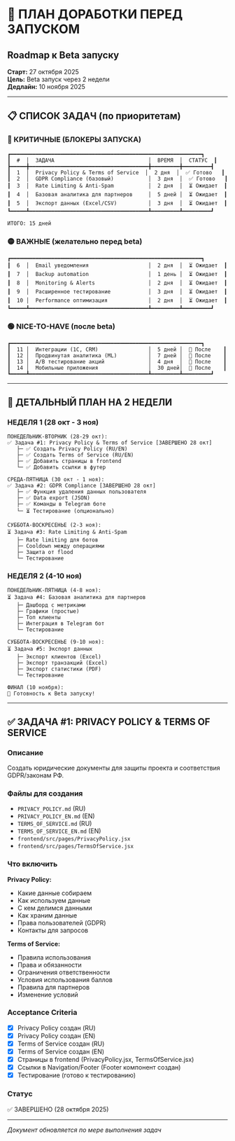# 🎯 ПЛАН ДОРАБОТКИ ПЕРЕД ЗАПУСКОМ
## Roadmap к Beta запуску

**Старт:** 27 октября 2025  
**Цель:** Beta запуск через 2 недели  
**Дедлайн:** 10 ноября 2025

---

## 📋 СПИСОК ЗАДАЧ (по приоритетам)

### 🔴 КРИТИЧНЫЕ (БЛОКЕРЫ ЗАПУСКА)

```
┏━━━━━━━━━━━━━━━━━━━━━━━━━━━━━━━━━━━━━━━━━━━━━━━━━━━━━━━━━━━━━┓
┃  #  │  ЗАДАЧА                              │  ВРЕМЯ  │  СТАТУС  ┃
┣━━━━━╋━━━━━━━━━━━━━━━━━━━━━━━━━━━━━━━━━━━━━━╋━━━━━━━━━╋━━━━━━━━━┫
┃  1  │  Privacy Policy & Terms of Service  │  2 дня  │  ✅ Готово   ┃
┃  2  │  GDPR Compliance (базовый)           │  3 дня  │  ✅ Готово   ┃
┃  3  │  Rate Limiting & Anti-Spam           │  2 дня  │  ⏳ Ожидает  ┃
┃  4  │  Базовая аналитика для партнеров     │  5 дней │  ⏳ Ожидает  ┃
┃  5  │  Экспорт данных (Excel/CSV)          │  3 дня  │  ⏳ Ожидает  ┃
┗━━━━━┻━━━━━━━━━━━━━━━━━━━━━━━━━━━━━━━━━━━━━━┻━━━━━━━━━┻━━━━━━━━━┛

ИТОГО: 15 дней
```

### 🟡 ВАЖНЫЕ (желательно перед beta)

```
┏━━━━━━━━━━━━━━━━━━━━━━━━━━━━━━━━━━━━━━━━━━━━━━━━━━━━━━━━━━━━━┓
┃  6  │  Email уведомления                   │  2 дня  │  ⏳ Ожидает  ┃
┃  7  │  Backup automation                   │  1 день │  ⏳ Ожидает  ┃
┃  8  │  Monitoring & Alerts                 │  2 дня  │  ⏳ Ожидает  ┃
┃  9  │  Расширенное тестирование            │  3 дня  │  ⏳ Ожидает  ┃
┃  10 │  Performance оптимизация             │  2 дня  │  ⏳ Ожидает  ┃
┗━━━━━┻━━━━━━━━━━━━━━━━━━━━━━━━━━━━━━━━━━━━━━┻━━━━━━━━━┻━━━━━━━━━┛
```

### 🟢 NICE-TO-HAVE (после beta)

```
┏━━━━━━━━━━━━━━━━━━━━━━━━━━━━━━━━━━━━━━━━━━━━━━━━━━━━━━━━━━━━━┓
┃  11 │  Интеграции (1C, CRM)                │  5 дней │  📅 После    ┃
┃  12 │  Продвинутая аналитика (ML)          │  7 дней │  📅 После    ┃
┃  13 │  A/B тестирование акций              │  4 дня  │  📅 После    ┃
┃  14 │  Мобильные приложения                │  30 дней│  📅 После    ┃
┗━━━━━┻━━━━━━━━━━━━━━━━━━━━━━━━━━━━━━━━━━━━━━┻━━━━━━━━━┻━━━━━━━━━┛
```

---

## 📅 ДЕТАЛЬНЫЙ ПЛАН НА 2 НЕДЕЛИ

### НЕДЕЛЯ 1 (28 окт - 3 ноя)

```
ПОНЕДЕЛЬНИК-ВТОРНИК (28-29 окт):
✅ Задача #1: Privacy Policy & Terms of Service [ЗАВЕРШЕНО 28 окт]
   ├─ ✅ Создать Privacy Policy (RU/EN)
   ├─ ✅ Создать Terms of Service (RU/EN)
   ├─ ✅ Добавить страницы в frontend
   └─ ✅ Добавить ссылки в футер

СРЕДА-ПЯТНИЦА (30 окт - 1 ноя):
✅ Задача #2: GDPR Compliance [ЗАВЕРШЕНО 28 окт]
   ├─ ✅ Функция удаления данных пользователя
   ├─ ✅ Data export (JSON)
   ├─ ✅ Команды в Telegram боте
   └─ ⏳ Тестирование (опционально)

СУББОТА-ВОСКРЕСЕНЬЕ (2-3 ноя):
⏳ Задача #3: Rate Limiting & Anti-Spam
   ├─ Rate limiting для ботов
   ├─ Cooldown между операциями
   ├─ Защита от flood
   └─ Тестирование
```

### НЕДЕЛЯ 2 (4-10 ноя)

```
ПОНЕДЕЛЬНИК-ПЯТНИЦА (4-8 ноя):
⏳ Задача #4: Базовая аналитика для партнеров
   ├─ Дашборд с метриками
   ├─ Графики (простые)
   ├─ Топ клиенты
   ├─ Интеграция в Telegram бот
   └─ Тестирование

СУББОТА-ВОСКРЕСЕНЬЕ (9-10 ноя):
⏳ Задача #5: Экспорт данных
   ├─ Экспорт клиентов (Excel)
   ├─ Экспорт транзакций (Excel)
   ├─ Экспорт статистики (PDF)
   └─ Тестирование

ФИНАЛ (10 ноября):
🎉 Готовность к Beta запуску!
```

---

## ✅ ЗАДАЧА #1: PRIVACY POLICY & TERMS OF SERVICE

### Описание
Создать юридические документы для защиты проекта и соответствия GDPR/законам РФ.

### Файлы для создания
- `PRIVACY_POLICY.md` (RU)
- `PRIVACY_POLICY_EN.md` (EN)
- `TERMS_OF_SERVICE.md` (RU)
- `TERMS_OF_SERVICE_EN.md` (EN)
- `frontend/src/pages/PrivacyPolicy.jsx`
- `frontend/src/pages/TermsOfService.jsx`

### Что включить

**Privacy Policy:**
- Какие данные собираем
- Как используем данные
- С кем делимся данными
- Как храним данные
- Права пользователей (GDPR)
- Контакты для запросов

**Terms of Service:**
- Правила использования
- Права и обязанности
- Ограничения ответственности
- Условия использования баллов
- Правила для партнеров
- Изменение условий

### Acceptance Criteria
- [x] Privacy Policy создан (RU)
- [x] Privacy Policy создан (EN)
- [x] Terms of Service создан (RU)
- [x] Terms of Service создан (EN)
- [x] Страницы в frontend (PrivacyPolicy.jsx, TermsOfService.jsx)
- [x] Ссылки в Navigation/Footer (Footer компонент создан)
- [x] Тестирование (готово к тестированию)

### Статус
✅ ЗАВЕРШЕНО (28 октября 2025)

---

*Документ обновляется по мере выполнения задач*

